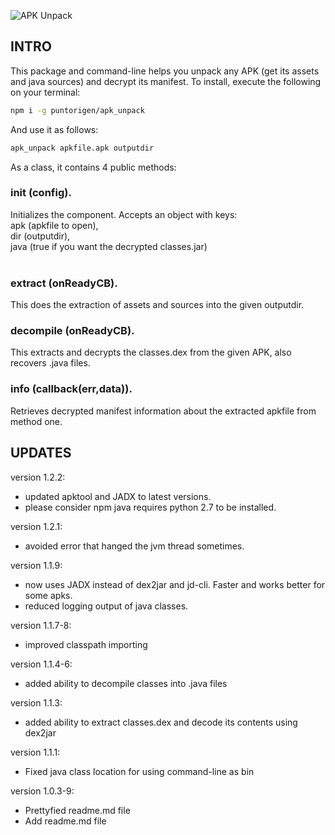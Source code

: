 ![APK Unpack](https://user-images.githubusercontent.com/57605485/133168424-0cae7b07-1e80-454d-b5b3-94a15d73dd23.png)

## INTRO

This package and command-line helps you unpack any APK (get its assets and java sources) and decrypt its manifest.
To install, execute the following on your terminal:

```bash
npm i -g puntorigen/apk_unpack
```

And use it as follows:

```bash
apk_unpack apkfile.apk outputdir
```

As a class, it contains 4 public methods:

### init (config).  
Initializes the component. Accepts an object with keys:<br/>
apk (apkfile to open),<br/>
dir (outputdir),<br/>
java (true if you want the decrypted classes.jar)<br/><br/>

### extract (onReadyCB).  
This does the extraction of assets and sources into the given outputdir.  

### decompile (onReadyCB).
This extracts and decrypts the classes.dex from the given APK, also recovers .java files.

### info (callback(err,data)).  
Retrieves decrypted manifest information about the extracted apkfile from method one.  

## UPDATES
version 1.2.2:
- updated apktool and JADX to latest versions.
- please consider npm java requires python 2.7 to be installed.

version 1.2.1:
- avoided error that hanged the jvm thread sometimes.

version 1.1.9:
- now uses JADX instead of dex2jar and jd-cli. Faster and works better for some apks.
- reduced logging output of java classes.

version 1.1.7-8:
- improved classpath importing

version 1.1.4-6: 
- added ability to decompile classes into .java files

version 1.1.3:
- added ability to extract classes.dex and decode its contents using dex2jar

version 1.1.1:
- Fixed java class location for using command-line as bin

version 1.0.3-9:
- Prettyfied readme.md file
- Add readme.md file
